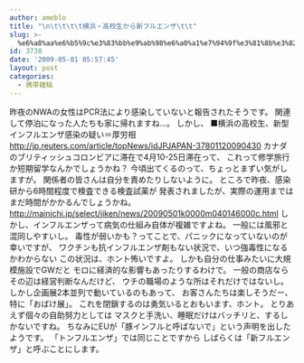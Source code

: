 ```yaml
---
author: ameblo
title: "\n\t\t\t\t横浜・高校生から新フルエンザ\t\t"
slug: >-
  %e6%a8%aa%e6%b5%9c%e3%83%bb%e9%ab%98%e6%a0%a1%e7%94%9f%e3%81%8b%e3%82%89%e6%96%b0%e3%83%95%e3%83%ab%e3%82%a8%e3%83%b3%e3%82%b6
id: 3738
date: '2009-05-01 05:57:45'
layout: post
categories:
  - 携帯雑稿
---
```


昨夜のNWAの女性はPCR法により感染していないと報告されたそうです。 関連して停泊になった人たちも家に帰れますね…。 しかし、 ■横浜の高校生、新型インフルエンザ感染の疑い＝厚労相 http://jp.reuters.com/article/topNews/idJPJAPAN-37801120090430 カナダのブリティッシュコロンビアに滞在で4月10-25日滞在って、 これって修学旅行か短期留学なんかでしょうかね？ 今頃出てくるのって、ちょっとまずい気がしますが。 関係者の皆さんは自分を責めたりしないように。 ところで昨夜、感染研から6時間程度で検査できる検査試薬が 発表されましたが、実際の運用まではまだ時間がかかるんでしょうかね。 http://mainichi.jp/select/jiken/news/20090501k0000m040146000c.html しかし、インフルエンザって病気の仕組み自体が複雑ですよね。 一般には風邪と混同しやすいし。 毒性が弱いかも？ってことで、パニックになっていないのが幸いですが、 ワクチンも抗インフルエンザ剤もない状況で、いつ強毒性になるかわからない この状況は、ホント怖いですよ。 しかも自分の仕事みたいに大規模施設でGWだと モロに経済的な影響もあったりするわけで。 一般の商店ならその辺は経営判断なんだけど、 ウチの職場のような所はそれだけではないし。 しかし企画展2本並列で動いているのもあって、 お客さんたちは楽しそうだー、特に「おばけ展」。 これを閉鎖するのは勇気いるとおもいます、ホント。 とりあえず個々の自助努力としては マスクと手洗い、睡眠だけはバッチリと、するしかないですね。 ちなみにEUが「豚インフルと呼ばないで」という声明を出したようです。 「トンフルエンザ」では同じことですから しばらくは「新フルエンザ」と呼ぶことにします。